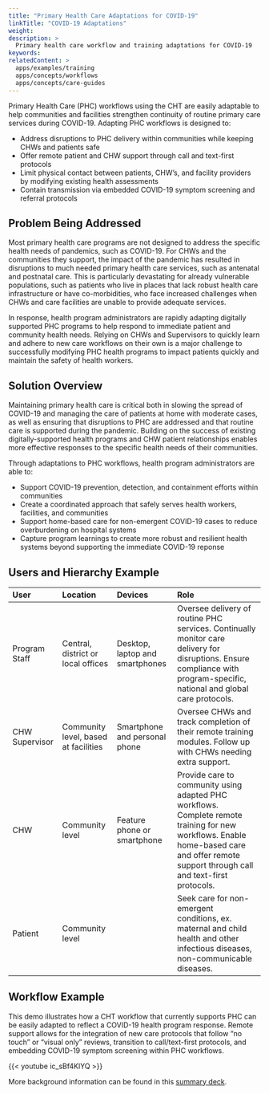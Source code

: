 ```yaml
---
title: "Primary Health Care Adaptations for COVID-19"
linkTitle: "COVID-19 Adaptations"
weight: 
description: >
  Primary health care workflow and training adaptations for COVID-19
keywords:  
relatedContent: >
  apps/examples/training
  apps/concepts/workflows
  apps/concepts/care-guides
---
```


Primary Health Care (PHC) workflows using the CHT are easily adaptable to help communities and facilities strengthen continuity of routine primary care services during COVID-19. Adapting PHC workflows is designed to:

* Address disruptions to PHC delivery within communities while keeping CHWs and patients safe
* Offer remote patient and CHW support through call and text-first protocols
* Limit physical contact between patients, CHW’s, and facility providers by modifying existing health assessments 
* Contain transmission via embedded COVID-19 symptom screening and referral protocols

## Problem Being Addressed

Most primary health care programs are not designed to address the specific health needs of pandemics, such as COVID-19. For CHWs and the communities they support, the impact of the pandemic has resulted in disruptions to much needed primary health care services, such as antenatal and postnatal care. This is particularly devastating for already vulnerable populations, such as patients who live in places that lack robust health care infrastructure or have co-morbidities, who face increased challenges when CHWs and care facilities are unable to provide adequate services. 

In response, health program administrators are rapidly adapting digitally supported PHC programs to help respond to immediate patient and community health needs. Relying on CHWs and Supervisors to quickly learn and adhere to new care workflows on their own is a major challenge to successfully modifying PHC health programs to impact patients quickly and maintain the safety of health workers.

## Solution Overview

Maintaining primary health care is critical both in slowing the spread of COVID-19 and managing the care of patients at home with moderate cases, as well as ensuring that disruptions to PHC are addressed and that routine care is supported during the pandemic. Building on the success of existing digitally-supported health programs and CHW patient relationships enables more effective responses to the specific health needs of their communities. 

Through adaptations to PHC workflows, health program administrators are able to:

* Support COVID-19 prevention, detection, and containment efforts within communities
* Create a coordinated approach that safely serves health workers, facilities, and communities 
* Support home-based care for non-emergent COVID-19 cases to reduce overburdening on hospital systems
* Capture program learnings to create more robust and resilient health systems beyond supporting the immediate COVID-19 reponse

## Users and Hierarchy Example

| User           | Location                               | Devices                             | Role                                                                                                                                                                                                                                              |
| :------------- | :------------------------------------- | :---------------------------------- | :------------------------------------------------------------------------------------------------- |
| Program Staff  | Central, district or local offices      | Desktop, laptop and smartphones     | Oversee delivery of routine PHC services. Continually monitor care delivery for disruptions. Ensure compliance with program-specific, national and global care protocols.  |
| CHW Supervisor | Community level, based at facilities   | Smartphone and personal phone       | Oversee CHWs and track completion of their remote training modules. Follow up with CHWs needing extra support. |
| CHW            | Community level                        | Feature phone or smartphone         | Provide care to community using adapted PHC workflows. Complete remote training for new workflows. Enable home-based care and offer remote support through call and text-first protocols.|
| Patient        | Community level                        |                                     | Seek care for non-emergent conditions, ex. maternal and child health and other infectious diseases, non-communicable diseases.   |

## Workflow Example

This demo illustrates how a CHT workflow that currently supports PHC can be easily adapted to reflect a COVID-19 health program response. Remote support allows for the integration of new care protocols that follow “no touch” or “visual only” reviews, transition to call/text-first protocols, and embedding COVID-19 symptom screening within PHC workflows.

{{< youtube ic_sBf4KlYQ >}} <br>

More background information can be found in this [summary deck](https://docs.google.com/presentation/d/1DBbEc2R6-TwgD4pp_LjTmgGXAUzZzeVrYlrDzFdWqSI).
